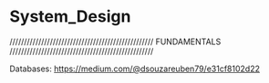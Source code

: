# System_Design

//////////////////////////////////////////////////
FUNDAMENTALS
//////////////////////////////////////////////////



Databases: https://medium.com/@dsouzareuben79/e31cf8102d22
